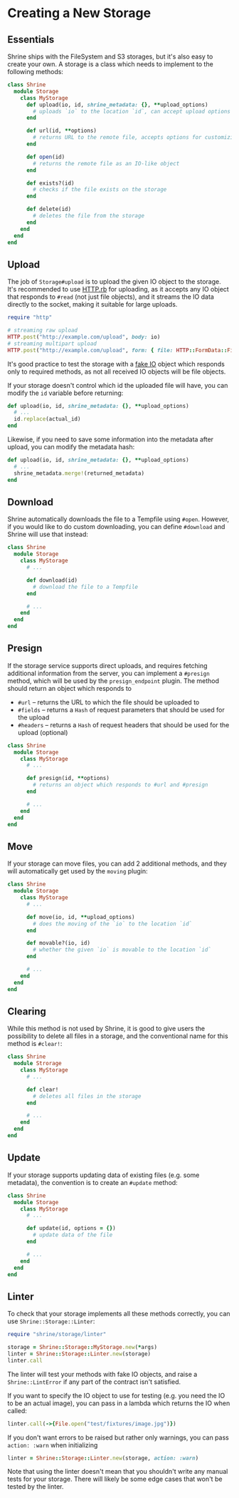 # Creating a New Storage

## Essentials

Shrine ships with the FileSystem and S3 storages, but it's also easy to create
your own. A storage is a class which needs to implement to the following
methods:

```rb
class Shrine
  module Storage
    class MyStorage
      def upload(io, id, shrine_metadata: {}, **upload_options)
        # uploads `io` to the location `id`, can accept upload options
      end

      def url(id, **options)
        # returns URL to the remote file, accepts options for customizing the URL
      end

      def open(id)
        # returns the remote file as an IO-like object
      end

      def exists?(id)
        # checks if the file exists on the storage
      end

      def delete(id)
        # deletes the file from the storage
      end
    end
  end
end
```

## Upload

The job of `Storage#upload` is to upload the given IO object to the storage.
It's recommended to use [HTTP.rb] for uploading, as it accepts any IO object
that responds to `#read` (not just file objects), and it streams the IO data
directly to the socket, making it suitable for large uploads.

```rb
require "http"

# streaming raw upload
HTTP.post("http://example.com/upload", body: io)
# streaming multipart upload
HTTP.post("http://example.com/upload", form: { file: HTTP::FormData::File.new(io) })
```

It's good practice to test the storage with a [fake IO] object which responds
only to required methods, as not all received IO objects will be file objects.

If your storage doesn't control which id the uploaded file will have, you
can modify the `id` variable before returning:

```rb
def upload(io, id, shrine_metadata: {}, **upload_options)
  # ...
  id.replace(actual_id)
end
```

Likewise, if you need to save some information into the metadata after upload,
you can modify the metadata hash:

```rb
def upload(io, id, shrine_metadata: {}, **upload_options)
  # ...
  shrine_metadata.merge!(returned_metadata)
end
```

## Download

Shrine automatically downloads the file to a Tempfile using `#open`. However,
if you would like to do custom downloading, you can define `#download` and
Shrine will use that instead:

```rb
class Shrine
  module Storage
    class MyStorage
      # ...

      def download(id)
        # download the file to a Tempfile
      end

      # ...
    end
  end
end
```

## Presign

If the storage service supports direct uploads, and requires fetching
additional information from the server, you can implement a `#presign` method,
which will be used by the `presign_endpoint` plugin. The method should return an
object which responds to

* `#url` – returns the URL to which the file should be uploaded to
* `#fields` – returns a `Hash` of request parameters that should be used for the upload
* `#headers` – returns a `Hash` of request headers that should be used for the upload (optional)

```rb
class Shrine
  module Storage
    class MyStorage
      # ...

      def presign(id, **options)
        # returns an object which responds to #url and #presign
      end

      # ...
    end
  end
end
```

## Move

If your storage can move files, you can add 2 additional methods, and they will
automatically get used by the `moving` plugin:

```rb
class Shrine
  module Storage
    class MyStorage
      # ...

      def move(io, id, **upload_options)
        # does the moving of the `io` to the location `id`
      end

      def movable?(io, id)
        # whether the given `io` is movable to the location `id`
      end

      # ...
    end
  end
end
```

## Clearing

While this method is not used by Shrine, it is good to give users the
possibility to delete all files in a storage, and the conventional name for
this method is `#clear!`:

```rb
class Shrine
  module Strorage
    class MyStorage
      # ...

      def clear!
        # deletes all files in the storage
      end

      # ...
    end
  end
end
```

## Update

If your storage supports updating data of existing files (e.g. some metadata),
the convention is to create an `#update` method:

```rb
class Shrine
  module Storage
    class MyStorage
      # ...

      def update(id, options = {})
        # update data of the file
      end

      # ...
    end
  end
end
```

## Linter

To check that your storage implements all these methods correctly, you can use
`Shrine::Storage::Linter`:

```rb
require "shrine/storage/linter"

storage = Shrine::Storage::MyStorage.new(*args)
linter = Shrine::Storage::Linter.new(storage)
linter.call
```

The linter will test your methods with fake IO objects, and raise a
`Shrine::LintError` if any part of the contract isn't satisfied.

If you want to specify the IO object to use for testing (e.g. you need the IO
to be an actual image), you can pass in a lambda which returns the IO when
called:

```rb
linter.call(->{File.open("test/fixtures/image.jpg")})
```

If you don't want errors to be raised but rather only warnings, you can
pass `action: :warn` when initializing

```rb
linter = Shrine::Storage::Linter.new(storage, action: :warn)
```

Note that using the linter doesn't mean that you shouldn't write any manual
tests for your storage. There will likely be some edge cases that won't be
tested by the linter.

[HTTP.rb]: https://github.com/httprb/http
[fake IO]: https://github.com/shrinerb/shrine-cloudinary/blob/ca587c580ea0762992a2df33fd590c9a1e534905/test/test_helper.rb#L20-L27
